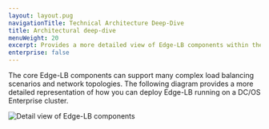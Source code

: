 ```yaml
---
layout: layout.pug
navigationTitle: Technical Architecture Deep-Dive
title: Architectural deep-dive
menuWeight: 20
excerpt: Provides a more detailed view of Edge-LB components within the network topology for a cluster
enterprise: false
---
```


The core Edge-LB components can support many complex load balancing scenarios and network topologies. The following diagram provides a more detailed representation of how you can deploy Edge-LB running on a DC/OS Enterprise cluster.

<p>
<img src="/services/edge-lb/img/Edge-LB-4.png" alt="Detail view of Edge-LB components">
</p>